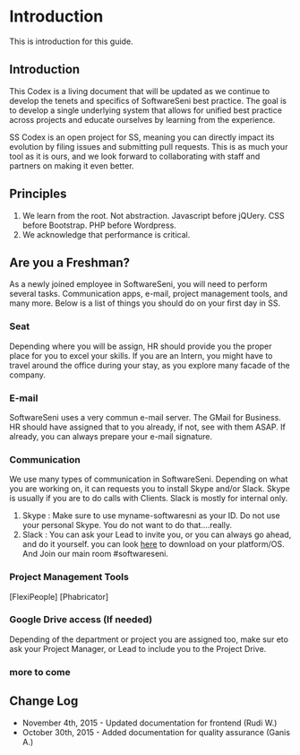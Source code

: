# Introduction
This is introduction for this guide.

## Introduction

This Codex is a living document that will be updated as we continue to develop the tenets and specifics of SoftwareSeni best practice. The goal is to develop a single underlying system that allows for unified best practice across projects and educate ourselves by learning from the experience. 

SS Codex is an open project for SS, meaning you can directly impact its evolution by filing issues and submitting pull requests. This is as much your tool as it is ours, and we look forward to collaborating with staff and partners on making it even better.

## Principles
1. We learn from the root. Not abstraction. Javascript before jQUery. CSS before Bootstrap. PHP before Wordpress. 
2. We acknowledge that performance is critical. 

## Are you a Freshman?
As a newly joined employee in SoftwareSeni, you will need to perform several tasks. Communication apps, e-mail, project management tools, and many more. Below is a list of things you should do on your first day in SS. 

### Seat
Depending where you will be assign, HR should provide you the proper place for you to excel your skills. If you are an Intern, you might have to travel around the office during your stay, as you explore many facade of the company.

### E-mail
SoftwareSeni uses a very commun e-mail server. The GMail for Business. HR should have assigned that to you already, if not, see with them ASAP. If already, you can always prepare your e-mail signature.

### Communication
We use many types of communication in SoftwareSeni. Depending on what you are working on, it can requests you to install Skype and/or Slack. Skype is usually if you are to do calls with Clients. Slack is mostly for internal only.
1. Skype : Make sure to use myname-softwaresni as your ID. Do not use your personal Skype. You do not want to do that....really.
2. Slack : You can ask your Lead to invite you, or you can always go ahead, and do it yourself. you can look <a href="https://slack.com/downloads" target="_blank">here</a> to download on your platform/OS. And Join our main room #softwareseni.

### Project Management Tools
[FlexiPeople]
[Phabricator]

### Google Drive access (If needed)
Depending of the department or project you are assigned too, make sur eto ask your Project Manager, or Lead to include you to the Project Drive.

### more to come

## Change Log
- November 4th, 2015 - Updated documentation for frontend (Rudi W.)
- October 30th, 2015 - Added documentation for quality assurance (Ganis A.)
